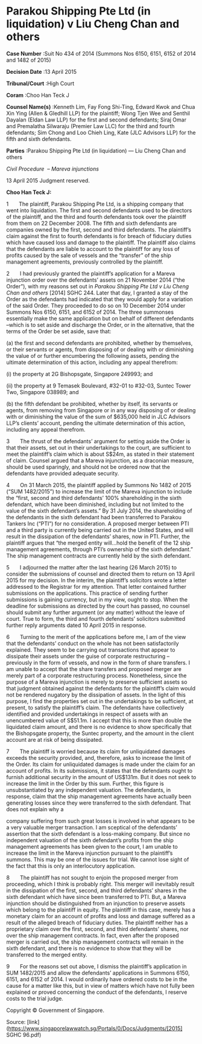 # Parakou Shipping Pte Ltd (in liquidation) v Liu Cheng Chan and others 



**Case Number** :Suit No 434 of 2014 (Summons Nos 6150, 6151, 6152 of 2014 and 1482 of 2015) 

**Decision Date** :13 April 2015 

**Tribunal/Court** :High Court 

**Coram** :Choo Han Teck J 

**Counsel Name(s)** :Kenneth Lim, Fay Fong Shi-Ting, Edward Kwok and Chua Xin Ying (Allen & Gledhill LLP) for the plaintiff; Wong Tjen Wee and Senthil Dayalan (Eldan Law LLP) for the first and second defendants; Siraj Omar and Premalatha Silwaraju (Premier Law LLC) for the third and fourth defendants; Sim Chong and Loo Chieh Ling, Kate (JLC Advisors LLP) for the fifth and sixth defendants. 

**Parties** :Parakou Shipping Pte Ltd (in liquidation) — Liu Cheng Chan and others 

_Civil Procedure_ ​​ – _Mareva injunctions_ 

13 April 2015 Judgment reserved. 

**Choo Han Teck J:** 

1       The plaintiff, Parakou Shipping Pte Ltd, is a shipping company that went into liquidation. The first and second defendants used to be directors of the plaintiff, and the third and fourth defendants took over the plaintiff from them on 22 December 2008. The fifth and sixth defendants are companies owned by the first, second and third defendants. The plaintiff’s claim against the first to fourth defendants is for breach of fiduciary duties which have caused loss and damage to the plaintiff. The plaintiff also claims that the defendants are liable to account to the plaintiff for any loss of profits caused by the sale of vessels and the “transfer” of the ship management agreements, previously controlled by the plaintiff. 

2       I had previously granted the plaintiff’s application for a Mareva injunction order over the defendants’ assets on 21 November 2014 (“the Order”), with my reasons set out in _Parakou Shipping Pte Ltd v Liu Cheng Chan and others_ <span class="citation">[2014] SGHC 244</span>. Later that day, I granted a stay of the Order as the defendants had indicated that they would apply for a variation of the said Order. They proceeded to do so on 10 December 2014 under Summons Nos 6150, 6151, and 6152 of 2014. The three summonses essentially make the same application but on behalf of different defendants –which is to set aside and discharge the Order, or in the alternative, that the terms of the Order be set aside, save that: 

 (a) the first and second defendants are prohibited, whether by themselves, or their servants or agents, from disposing of or dealing with or diminishing the value of or further encumbering the following assets, pending the ultimate determination of this action, including any appeal therefrom: 

 (i) the property at 2G Bishopsgate, Singapore 249993; and 

 (ii) the property at 9 Temasek Boulevard, #32-01 to #32-03, Suntec Tower Two, Singapore 038989; and 


 (b) the fifth defendant be prohibited, whether by itself, its servants or agents, from removing from Singapore or in any way disposing of or dealing with or diminishing the value of the sum of $635,000 held in JLC Advisors LLP’s clients’ account, pending the ultimate determination of this action, including any appeal therefrom. 

3       The thrust of the defendants’ argument for setting aside the Order is that their assets, set out in their undertakings to the court, are sufficient to meet the plaintiff’s claim which is about S$24m, as stated in their statement of claim. Counsel argued that a Mareva injunction, as a draconian measure, should be used sparingly, and should not be ordered now that the defendants have provided adequate security. 

4       On 31 March 2015, the plaintiff applied by Summons No 1482 of 2015 (“SUM 1482/2015”) to increase the limit of the Mareva injunction to include the “first, second and third defendants’ 100% shareholding in the sixth defendant, which have been diminished, including but not limited to the value of the sixth defendant’s assets.” By 31 July 2014, the shareholding of the defendants in the sixth defendant had been transferred to Parakou Tankers Inc (“PTI”) for no consideration. A proposed merger between PTI and a third party is currently being carried out in the United States, and will result in the dissipation of the defendants’ shares, now in PTI. Further, the plaintiff argues that “the merged entity will...hold the benefit of the 12 ship management agreements, through PTI’s ownership of the sixth defendant.” The ship management contracts are currently held by the sixth defendant. 

5       I adjourned the matter after the last hearing (26 March 2015) to consider the submissions of counsel and directed them to return on 13 April 2015 for my decision. In the interim, the plaintiff’s solicitors wrote a letter addressed to the Registrar for my attention. That letter contained further submissions on the applications. This practice of sending further submissions is gaining currency, but in my view, ought to stop. When the deadline for submissions as directed by the court has passed, no counsel should submit any further argument (or any matter) without the leave of court. True to form, the third and fourth defendants’ solicitors submitted further reply arguments dated 10 April 2015 in response. 

6       Turning to the merit of the applications before me, I am of the view that the defendants’ conduct on the whole has not been satisfactorily explained. They seem to be carrying out transactions that appear to dissipate their assets under the guise of corporate restructuring – previously in the form of vessels, and now in the form of share transfers. I am unable to accept that the share transfers and proposed merger are merely part of a corporate restructuring process. Nonetheless, since the purpose of a Mareva injunction is merely to preserve sufficient assets so that judgment obtained against the defendants for the plaintiff’s claim would not be rendered nugatory by the dissipation of assets. In the light of this purpose, I find the properties set out in the undertakings to be sufficient, at present, to satisfy the plaintiff’s claim. The defendants have collectively identified and provided undertakings in respect of assets with an unencumbered value of S$51.1m. I accept that this is more than double the liquidated claim amount, and there is no evidence to show specifically that the Bishopsgate property, the Suntec property, and the amount in the client account are at risk of being dissipated. 

7       The plaintiff is worried because its claim for unliquidated damages exceeds the security provided, and, therefore, asks to increase the limit of the Order. Its claim for unliquidated damages is made under the claim for an account of profits. In its submissions, it states that the defendants ought to furnish additional security in the amount of US$131m. But it does not seek to increase the limit in the Order by this sum. Further, this figure is unsubstantiated by any independent valuation. The defendants, in response, claim that the ship management agreements have actually been generating losses since they were transferred to the sixth defendant. That does not explain why a 


company suffering from such great losses is involved in what appears to be a very valuable merger transaction. I am sceptical of the defendants’ assertion that the sixth defendant is a loss-making company. But since no independent valuation of the sixth defendant’s profits from the ship management agreements has been given to the court, I am unable to increase the limit in the Mareva injunction pursuant to the plaintiff’s summons. This may be one of the issues for trial. We cannot lose sight of the fact that this is only an interlocutory application. 

8       The plaintiff has not sought to enjoin the proposed merger from proceeding, which I think is probably right. This merger will inevitably result in the dissipation of the first, second, and third defendants’ shares in the sixth defendant which have since been transferred to PTI. But, a Mareva injunction should be distinguished from an injunction to preserve assets which belong to the plaintiff in equity. The plaintiff in this case, merely has a monetary claim for an account of profits and loss and damage suffered as a result of the alleged breach of fiduciary duties. The plaintiff neither has a proprietary claim over the first, second, and third defendants’ shares, nor over the ship management contracts. In fact, even after the proposed merger is carried out, the ship management contracts will remain in the sixth defendant, and there is no evidence to show that they will be transferred to the merged entity. 

9       For the reasons set out above, I dismiss the plaintiff’s application in SUM 1482/2015 and allow the defendants’ applications in Summons 6150, 6151, and 6152 of 2014. I would ordinarily have ordered costs to be in the cause for a matter like this, but in view of matters which have not fully been explained or proved concerning the conduct of the defendants, I reserve costs to the trial judge. 

 Copyright © Government of Singapore. 


Source: [link](https://www.singaporelawwatch.sg/Portals/0/Docs/Judgments/[2015] SGHC 96.pdf)
